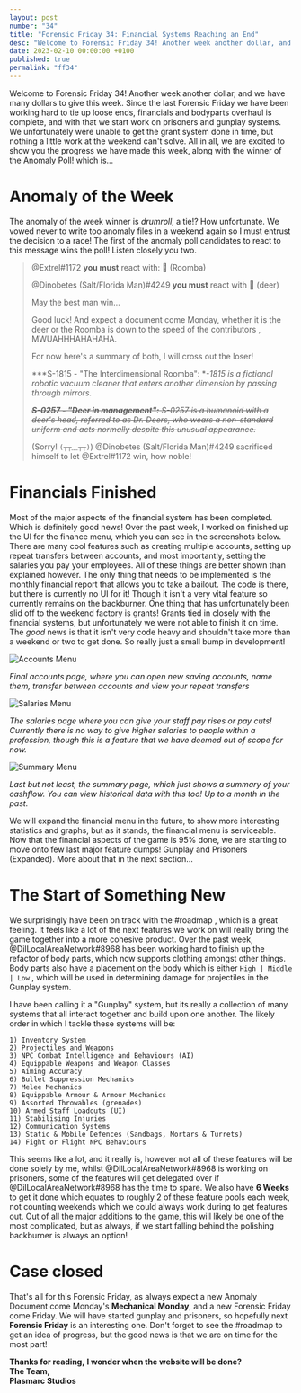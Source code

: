 ```yaml
---
layout: post
number: "34"
title: "Forensic Friday 34: Financial Systems Reaching an End"
desc: "Welcome to Forensic Friday 34! Another week another dollar, and we have many dollars to give this week. Since the last Forensic Friday we have been working hard to tie up loose ends, financials and bodyparts overhaul is complete, and with that we start work on prisoners and gunplay systems. We unfortunately were unable to get the grant system done in time, but nothing a little work at the weekend can't solve. All in all, we are excited to show you the progress we have made this week, along with the winner of the Anomaly Poll! which is... "
date: 2023-02-10 00:00:00 +0100
published: true
permalink: "ff34"
---
```


Welcome to Forensic Friday 34! Another week another dollar, and we have many dollars to give this week. Since the last Forensic Friday we have been working hard to tie up loose ends, financials and bodyparts overhaul is complete, and with that we start work on prisoners and gunplay systems. We unfortunately were unable to get the grant system done in time, but nothing a little work at the weekend can't solve. All in all, we are excited to show you the progress we have made this week, along with the winner of the Anomaly Poll! which is... 

# Anomaly of the Week

The anomaly of the week winner is *drumroll*, a tie!? How unfortunate. We vowed never to write too anomaly files in a weekend again so I must entrust the decision to a race! The first of the anomaly poll candidates to react to this message wins the poll!
Listen closely you two.

> @Extrel#1172  **you must** react with: :robot: (Roomba)
> 
> @Dinobetes (Salt/Florida Man)#4249   **you must** react with :deer: (deer)
> 
> May the best man win...
> 
> Good luck! And expect a document come Monday, whether it is the deer or the Roomba is down to the speed of the contributors , MWUAHHHAHAHAHA.
> 
> For now here's a summary of both, I will cross out the loser!
> 
> ***S-1815 - "The Interdimensional Roomba": **-1815 is a fictional robotic vacuum cleaner that enters another dimension by passing through mirrors.*
> 
> ~~***S-0257 - "Deer in management":** S-0257 is a humanoid with a deer's head, referred to as Dr. Deers, who wears a non-standard uniform and acts normally despite this unusual appearance.*~~ 
> 
> (Sorry! `(┬┬﹏┬┬)`) @Dinobetes (Salt/Florida Man)#4249 sacrificed himself to let @Extrel#1172  win, how noble!



# Financials Finished

Most of the major aspects of the financial system has been completed. Which is definitely good news! Over the past week, I worked on finished up the UI for the finance menu, which you can see in the screenshots below. There are many cool features such as creating multiple accounts, setting up repeat transfers between accounts, and most importantly, setting the salaries you pay your employees. All of these things are better shown than explained however. The only thing that needs to be implemented is the monthly financial report that allows you to take a bailout. The code is there, but there is currently no UI for it! Though it isn't a very vital feature so currently remains on the backburner. One thing that has unfortunately been slid off to the weekend factory is grants! Grants tied in closely with the financial systems, but unfortunately we were not able to finish it on time. The *good* news is that it isn't very code heavy and shouldn't take more than a weekend or two to get done. So really just a small bump in development!

![Accounts Menu](./forensic-friday-media/ff34/accounts.png)

*Final accounts page, where you can open new saving accounts, name them, transfer between accounts and view your repeat transfers*

![Salaries Menu](./forensic-friday-media/ff34/salaries.png)

*The salaries page where you can give your staff pay rises or pay cuts! Currently there is no way to give higher salaries to people within a profession, though this is a feature that we have deemed out of scope for now.*

![Summary Menu](./forensic-friday-media/ff34/summary.png)

*Last but not least, the summary page, which just shows a summary of your cashflow. You can view historical data with this too! Up to a month in the past.*

We will expand the financial menu in the future, to show more interesting statistics and graphs, but as it stands, the financial menu is serviceable. Now that the financial aspects of the game is 95% done, we are starting to move onto few last major feature dumps! Gunplay and Prisoners (Expanded). More about that in the next section...

# The Start of Something New

We surprisingly have been on track with the #roadmap , which is a great feeling. It feels like a lot of the next features we work on will really bring the game together into a more cohesive product. Over the past week, @DilLocalAreaNetwork#8968 has been working hard to finish up the refactor of body parts, which now supports clothing amongst other things. Body parts also have a placement on the body which is either `High | Middle | Low` , which will be used in determining damage for projectiles in the Gunplay system.

 I have been calling it a "Gunplay" system, but its really a collection of many systems that all interact together and build upon one another. The likely order in which I tackle these systems will be:

`1) Inventory System`\
`2) Projectiles and Weapons`\
`3) NPC Combat Intelligence and Behaviours (AI)`\
`4) Equippable Weapons and Weapon Classes`\
`5) Aiming Accuracy`\
`6) Bullet Suppression Mechanics`\
`7) Melee Mechanics`\
`8) Equippable Armour & Armour Mechanics`\
`9) Assorted Throwables (grenades)`\
`10) Armed Staff Loadouts (UI)`\
`11) Stabilising Injuries`\
`12) Communication Systems`\
`13) Static & Mobile Defences (Sandbags, Mortars & Turrets)`\
`14) Fight or Flight NPC Behaviours`

This seems like a lot, and it really is, however not all of these features will be done solely by me, whilst @DilLocalAreaNetwork#8968  is working on prisoners, some of the features will get delegated over if @DilLocalAreaNetwork#8968  has the time to spare. We also have **6 Weeks** to get it done which equates to roughly 2 of these feature pools each week, not counting weekends which we could always work during to get features out. Out of all the major additions to the game, this will likely be one of the most complicated, but as always, if we start falling behind the polishing backburner is always an option!

# Case closed

That's all for this Forensic Friday, as always expect a new Anomaly Document come Monday's **Mechanical Monday**, and a new Forensic Friday come Friday. We will have started gunplay and prisoners, so hopefully next **Forensic Friday** is an interesting one. Don't forget to see the #roadmap to get an idea of progress, but the good news is that we are on time for the most part!


**Thanks for reading,** **I wonder when the website will be done?**\
**The Team,**\
**Plasmarc Studios**
